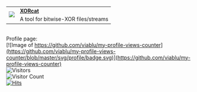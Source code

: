 <table border=0 cellpadding=4>
	<tr>
		<td rowspan=2>
			<a href=https://gitlab.com/viablu/xorcat>
				<img src=https://gitlab.com/viablu/xorcat/-/raw/master/img/XORcat.svg>
			</a>
		</td>
		<td>
			<a href=https://gitlab.com/viablu/xorcat><b>XORcat</b></a>
		</td>
	</tr>
	<tr>
		<td>
			A tool for bitwise-XOR files/streams
		</td>
	</tr>
</table>

\
Profile page:  
[![Image of https://github.com/viablu/my-profile-views-counter](https://github.com/viablu/my-profile-views-counter/blob/master/svg/profile/badge.svg)](https://github.com/viablu/my-profile-views-counter)  
![Visitors](https://visitor-badge.glitch.me/badge?page_id=viablu.visitor-badge)  
![Visitor Count](https://profile-counter.glitch.me/viablu/count.svg)  
[![Hits](https://hits.seeyoufarm.com/api/count/incr/badge.svg?url=https%3A%2F%2Fgithub.com%2Fviablu&count_bg=%23007EC6&title_bg=%23555555&icon=apachecassandra.svg&icon_color=%23C0FF00&title=Views+daily%2Ftotal&edge_flat=false)](https://hits.seeyoufarm.com)
